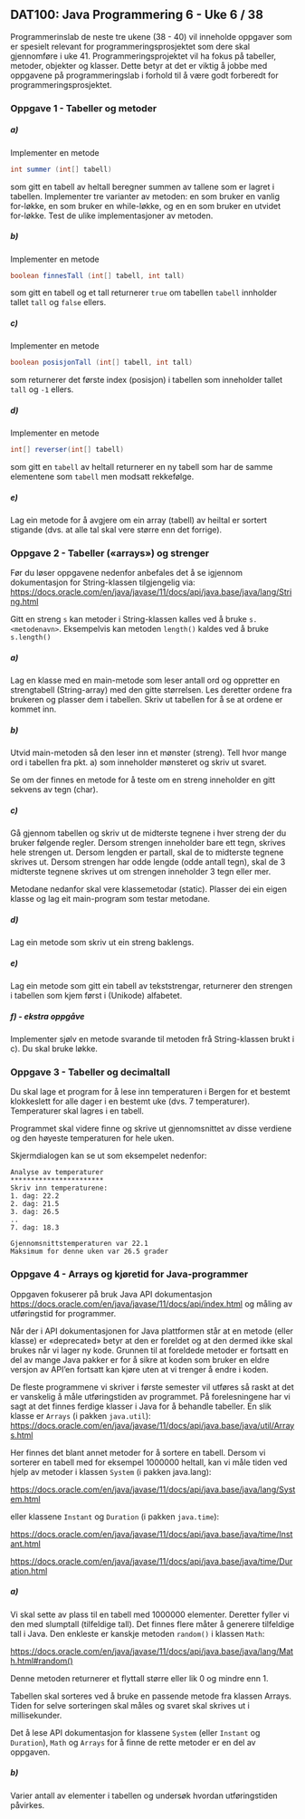 ## DAT100: Java Programmering 6 - Uke 6 / 38

Programmerinslab de neste tre ukene (38 - 40) vil inneholde oppgaver som er spesielt relevant for programmeringsprosjektet som dere skal gjennomføre i uke 41. Programmeringsprojektet vil ha fokus på tabeller, metoder, objekter og klasser. Dette betyr at det er viktig å jobbe med oppgavene på programmeringslab i forhold til å være godt forberedt for programmeringsprosjektet.

### Oppgave 1 - Tabeller og metoder

##### a)

Implementer en metode

```java
int summer (int[] tabell)
```

som gitt en tabell av heltall beregner summen av tallene som er lagret i tabellen. Implementer tre varianter av metoden: en som bruker en vanlig for-løkke, en som bruker en while-løkke, og en en som bruker en utvidet for-løkke. Test de ulike implementasjoner av metoden.

##### b)

Implementer en metode

```java
boolean finnesTall (int[] tabell, int tall)
```

som gitt en tabell og et tall returnerer `true` om tabellen `tabell` innholder tallet `tall` og `false` ellers.

##### c)

Implementer en metode

```java
boolean posisjonTall (int[] tabell, int tall)
```

som returnerer det første index (posisjon) i tabellen som inneholder tallet `tall` og `-1` ellers.

##### d)

Implementer en metode

```java
int[] reverser(int[] tabell)
```

som gitt en `tabell` av heltall returnerer en ny tabell som har de samme elementene som `tabell` men modsatt rekkefølge.

##### e)

Lag ein metode for å avgjere om ein array (tabell) av heiltal er sortert stigande (dvs. at alle tal skal vere større enn det forrige).

### Oppgave 2 - Tabeller («arrays») og strenger

Før du løser oppgavene nedenfor anbefales det å se igjennom dokumentasjon for String-klassen tilgjengelig via:
https://docs.oracle.com/en/java/javase/11/docs/api/java.base/java/lang/String.html

Gitt en streng `s` kan metoder i String-klassen kalles ved å bruke `s.<metodenavn>`. Eksempelvis kan metoden `length()` kaldes ved å bruke `s.length()`

##### a)

Lag en klasse med en main-metode som leser antall ord og oppretter en strengtabell (String-array) med den gitte størrelsen. Les deretter ordene fra brukeren og plasser dem i tabellen. Skriv ut tabellen for å se at ordene er kommet inn.

##### b)

Utvid main-metoden så den leser inn et mønster (streng). Tell hvor mange ord i tabellen fra pkt. a) som inneholder mønsteret og skriv ut svaret.

Se om der finnes en metode for å teste om en streng inneholder en gitt sekvens av tegn (char).

##### c)

Gå gjennom tabellen og skriv ut de midterste tegnene i hver streng der du bruker følgende regler. Dersom strengen inneholder bare ett tegn, skrives hele strengen ut. Dersom lengden er partall, skal de to midterste tegnene skrives ut. Dersom strengen har odde lengde (odde antall tegn), skal de 3 midterste tegnene skrives ut om strengen inneholder 3 tegn eller mer.

Metodane nedanfor skal vere klassemetodar (static). Plasser dei ein eigen klasse og lag eit main-program som testar metodane.

##### d)

Lag ein metode som skriv ut ein streng baklengs.

##### e)

Lag ein metode som gitt ein tabell av tekststrengar, returnerer den strengen i tabellen som kjem først i (Unikode) alfabetet.

##### f) - ekstra oppgåve

Implementer sjølv en metode svarande til metoden frå String-klassen brukt i c). Du skal bruke løkke.

### Oppgave 3 - Tabeller og decimaltall

Du skal lage et program for å lese inn temperaturen i Bergen for et bestemt klokkeslett for alle dager i en bestemt uke (dvs. 7 temperaturer). Temperaturer skal lagres i en tabell.

Programmet skal videre finne og skrive ut gjennomsnittet av disse verdiene og den høyeste temperaturen for hele uken.

Skjermdialogen kan se ut som eksempelet nedenfor:

```
Analyse av temperaturer
***********************
Skriv inn temperaturene:
1. dag: 22.2
2. dag: 21.5
3. dag: 26.5
..
7. dag: 18.3

Gjennomsnittstemperaturen var 22.1
Maksimum for denne uken var 26.5 grader
```

### Oppgave 4 - Arrays og kjøretid for Java-programmer

Oppgaven fokuserer på bruk Java API dokumentasjon https://docs.oracle.com/en/java/javase/11/docs/api/index.html og måling av utføringstid for programmer.

Når der i API dokumentasjonen for Java plattformen står at en metode (eller klasse) er «deprecated» betyr at den er foreldet og at den dermed ikke skal brukes når vi lager ny kode. Grunnen til at foreldede metoder er fortsatt en del av mange Java pakker er for å sikre at koden som bruker en eldre versjon av API’en fortsatt kan kjøre uten at vi trenger å endre i koden.

De fleste programmene vi skriver i første semester vil utføres så raskt at det er vanskelig å måle utføringstiden av programmet.  På forelesningene har vi sagt at det finnes ferdige klasser i Java for å behandle tabeller. En slik klasse er `Arrays` (i pakken `java.util`): https://docs.oracle.com/en/java/javase/11/docs/api/java.base/java/util/Arrays.html

Her finnes det blant annet metoder for å sortere en tabell. Dersom vi sorterer en tabell med for eksempel 1000000 heltall, kan vi måle tiden ved hjelp av metoder i klassen `System` (i pakken java.lang):

https://docs.oracle.com/en/java/javase/11/docs/api/java.base/java/lang/System.html

eller klassene `Instant` og `Duration` (i pakken `java.time`):

https://docs.oracle.com/en/java/javase/11/docs/api/java.base/java/time/Instant.html

https://docs.oracle.com/en/java/javase/11/docs/api/java.base/java/time/Duration.html

##### a)

Vi skal sette av plass til en tabell med 1000000 elementer. Deretter fyller vi den med slumptall (tilfeldige tall). Det finnes flere måter å generere tilfeldige tall i Java. Den enkleste er kanskje metoden `random()` i klassen `Math`:

https://docs.oracle.com/en/java/javase/11/docs/api/java.base/java/lang/Math.html#random()

Denne metoden returnerer et flyttall større eller lik 0 og mindre enn 1.

Tabellen skal sorteres ved å bruke en passende metode fra klassen Arrays. Tiden for selve sorteringen skal måles og svaret skal skrives ut i millisekunder.

Det å lese API dokumentasjon for klassene `System` (eller `Instant` og `Duration`), `Math` og `Arrays` for å finne de rette metoder er en del av oppgaven.

##### b)

Varier antall av elementer i tabellen og undersøk hvordan utføringstiden påvirkes.
